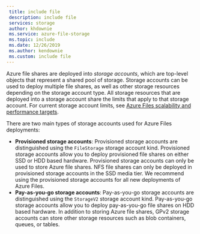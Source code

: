 ```yaml
---
 title: include file
 description: include file
 services: storage
 author: khdownie
 ms.service: azure-file-storage
 ms.topic: include
 ms.date: 12/26/2019
 ms.author: kendownie
 ms.custom: include file
---
```

Azure file shares are deployed into *storage accounts*, which are top-level objects that represent a shared pool of storage. Storage accounts can be used to deploy multiple file shares, as well as other storage resources depending on the storage account type. All storage resources that are deployed into a storage account share the limits that apply to that storage account. For current storage account limits, see [Azure Files scalability and performance targets](../articles/storage/files/storage-files-scale-targets.md).

There are two main types of storage accounts used for Azure Files deployments: 

- **Provisioned storage accounts**: Provisioned storage accounts are distinguished using the `FileStorage` storage account kind. Provisioned storage accounts allow you to deploy provisioned file shares on either SSD or HDD based hardware. Provisioned storage accounts can only be used to store Azure file shares. NFS file shares can only be deployed in provisioned storage accounts in the SSD media tier. We recommend using the provisioned storage accounts for all new deployments of Azure Files.
- **Pay-as-you-go storage accounts**: Pay-as-you-go storage accounts are distinguished using the `StorageV2` storage account kind. Pay-as-you-go storage accounts allow you to deploy pay-as-you-go file shares on HDD based hardware. In addition to storing Azure file shares, GPv2 storage accounts can store other storage resources such as blob containers, queues, or tables.
